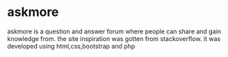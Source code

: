 # askmore
askmore is a question and answer forum where people can share and gain knowledge from. the site inspiration was gotten from stackoverflow. it was developed using html,css,bootstrap and php

